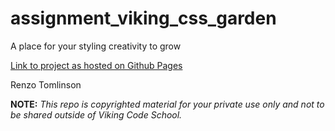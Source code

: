 assignment_viking_css_garden
============================

A place for your styling creativity to grow

[Link to project as hosted on Github Pages](https://rttomlinson.github.io/assignment_viking_css_garden/)


Renzo Tomlinson


**NOTE:** *This repo is copyrighted material for your private use only and not to be shared outside of Viking Code School.*

